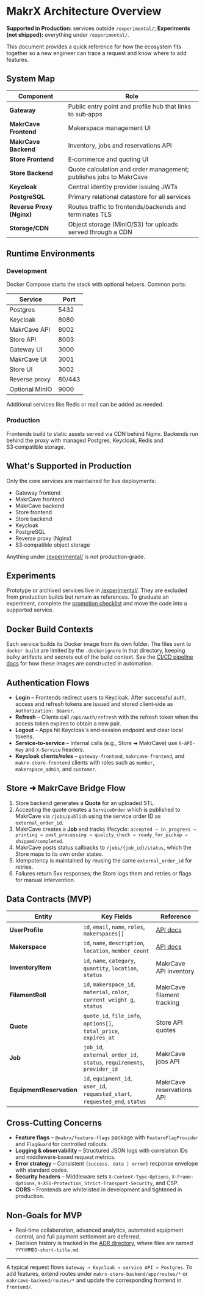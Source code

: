 # MakrX Architecture Overview

**Supported in Production:** services outside `/experimental/`; **Experiments (not shipped):** everything under `/experimental/`.

This document provides a quick reference for how the ecosystem fits together so a new engineer can trace a request and know where to add features.

## System Map

| Component | Role |
|-----------|------|
| **Gateway** | Public entry point and profile hub that links to sub‑apps |
| **MakrCave Frontend** | Makerspace management UI |
| **MakrCave Backend** | Inventory, jobs and reservations API |
| **Store Frontend** | E‑commerce and quoting UI |
| **Store Backend** | Quote calculation and order management; publishes jobs to MakrCave |
| **Keycloak** | Central identity provider issuing JWTs |
| **PostgreSQL** | Primary relational datastore for all services |
| **Reverse Proxy (Nginx)** | Routes traffic to frontends/backends and terminates TLS |
| **Storage/CDN** | Object storage (MinIO/S3) for uploads served through a CDN |

## Runtime Environments

### Development
Docker Compose starts the stack with optional helpers. Common ports:

| Service | Port |
|---------|------|
| Postgres | 5432 |
| Keycloak | 8080 |
| MakrCave API | 8002 |
| Store API | 8003 |
| Gateway UI | 3000 |
| MakrCave UI | 3001 |
| Store UI | 3002 |
| Reverse proxy | 80/443 |
| Optional MinIO | 9000 |

Additional services like Redis or mail can be added as needed.

### Production
Frontends build to static assets served via CDN behind Nginx. Backends run behind the proxy with managed Postgres, Keycloak, Redis and S3‑compatible storage.

## What's Supported in Production

Only the core services are maintained for live deployments:

- Gateway frontend
- MakrCave frontend
- MakrCave backend
- Store frontend
- Store backend
- Keycloak
- PostgreSQL
- Reverse proxy (Nginx)
- S3‑compatible object storage

Anything under [/experimental/](experimental/) is not production‑grade.

## Experiments

Prototype or archived services live in [/experimental/](experimental/README.md). They are excluded from production builds but remain as references.
To graduate an experiment, complete the [promotion checklist](experimental/PROMOTION_CHECKLIST.md) and move the code into a supported service.

## Docker Build Contexts

Each service builds its Docker image from its own folder. The files sent to `docker build` are limited by the `.dockerignore` in that directory, keeping bulky artifacts and secrets out of the build context. See the [CI/CD pipeline docs](docs/DEPLOYMENT.md#ci-cd-pipeline) for how these images are constructed in automation.

## Authentication Flows

- **Login** – Frontends redirect users to Keycloak. After successful auth, access and refresh tokens are issued and stored client‑side as `Authorization: Bearer`.
- **Refresh** – Clients call `/api/auth/refresh` with the refresh token when the access token expires to obtain a new pair.
- **Logout** – Apps hit Keycloak's end‑session endpoint and clear local tokens.
- **Service‑to‑service** – Internal calls (e.g., Store ➜ MakrCave) use `X-API-Key` and `X-Service` headers.
- **Keycloak clients/roles** – `gateway-frontend`, `makrcave-frontend`, and `makrx-store-frontend` clients with roles such as `member`, `makerspace_admin`, and `customer`.

## Store ➜ MakrCave Bridge Flow

1. Store backend generates a **Quote** for an uploaded STL.
2. Accepting the quote creates a `ServiceOrder` which is published to MakrCave via `/jobs/publish` using the service order ID as `external_order_id`.
3. MakrCave creates a **Job** and tracks lifecycle: `accepted → in_progress → printing → post_processing → quality_check → ready_for_pickup → shipped/completed`.
4. MakrCave posts status callbacks to `/jobs/{job_id}/status`, which the Store maps to its own order states.
5. Idempotency is maintained by reusing the same `external_order_id` for retries.
6. Failures return 5xx responses; the Store logs them and retries or flags for manual intervention.

## Data Contracts (MVP)

| Entity | Key Fields | Reference |
|--------|------------|-----------|
| **UserProfile** | `id`, `email`, `name`, `roles`, `makerspaces[]` | [API docs](docs/API.md) |
| **Makerspace** | `id`, `name`, `description`, `location`, `member_count` | [API docs](docs/API.md#makerspaces) |
| **InventoryItem** | `id`, `name`, `category`, `quantity`, `location`, `status` | MakrCave API inventory |
| **FilamentRoll** | `id`, `makerspace_id`, `material`, `color`, `current_weight_g`, `status` | MakrCave filament tracking |
| **Quote** | `quote_id`, `file_info`, `options[]`, `total_price`, `expires_at` | Store API quotes |
| **Job** | `job_id`, `external_order_id`, `status`, `requirements`, `provider_id` | MakrCave jobs API |
| **EquipmentReservation** | `id`, `equipment_id`, `user_id`, `requested_start`, `requested_end`, `status` | MakrCave reservations API |

## Cross‑Cutting Concerns

- **Feature flags** – `@makrx/feature-flags` package with `FeatureFlagProvider` and `FlagGuard` for controlled rollouts.
- **Logging & observability** – Structured JSON logs with correlation IDs and middleware‑based request metrics.
- **Error strategy** – Consistent `{success, data | error}` response envelope with standard codes.
- **Security headers** – Middleware sets `X-Content-Type-Options`, `X-Frame-Options`, `X-XSS-Protection`, `Strict-Transport-Security`, and CSP.
- **CORS** – Frontends are whitelisted in development and tightened in production.

## Non‑Goals for MVP

- Real‑time collaboration, advanced analytics, automated equipment control, and full payment settlement are deferred.
- Decision history is tracked in the [ADR directory](docs/adr/README.md), where files are named `YYYYMMDD-short-title.md`.

---
A typical request flows `Gateway → Keycloak → service API → Postgres`. To add features, extend routes under `makrx-store-backend/app/routes/*` or `makrcave-backend/routes/*` and update the corresponding frontend in `frontend/`.
